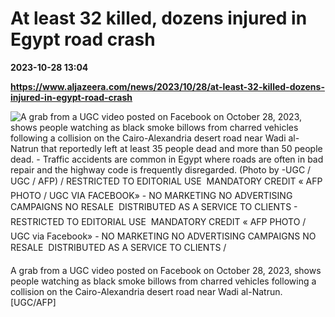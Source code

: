# At least 32 killed, dozens injured in Egypt road crash

**2023-10-28 13:04**

**https://www.aljazeera.com/news/2023/10/28/at-least-32-killed-dozens-injured-in-egypt-road-crash**

![A grab from a UGC video posted on Facebook on October 28, 2023, shows people watching as black smoke billows from charred vehicles following a collision on the Cairo-Alexandria desert road near Wadi al-Natrun that reportedly left at least 35 people dead and more than 50 people dead. - Traffic accidents are common in Egypt where roads are often in bad repair and the highway code is frequently disregarded. (Photo by -UGC / UGC / AFP) / RESTRICTED TO EDITORIAL USE  MANDATORY CREDIT « AFP PHOTO / UGC VIA FACEBOOK» - NO MARKETING NO ADVERTISING CAMPAIGNS NO RESALE  DISTRIBUTED AS A SERVICE TO CLIENTS - RESTRICTED TO EDITORIAL USE  MANDATORY CREDIT « AFP PHOTO / UGC via Facebook» - NO MARKETING NO ADVERTISING CAMPAIGNS NO RESALE  DISTRIBUTED AS A SERVICE TO CLIENTS /](https://www.aljazeera.com/wp-content/uploads/2023/10/33ZD6HW-highres-1698496069.jpg?resize=770%2C513&quality=80)

A grab from a UGC video posted on Facebook on October 28, 2023, shows people watching as black smoke billows from charred vehicles following a collision on the Cairo-Alexandria desert road near Wadi al-Natrun. \[UGC/AFP\]